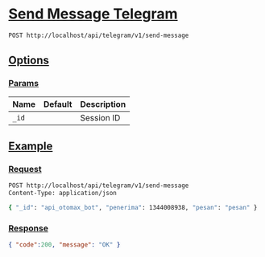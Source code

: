 # [Send Message Telegram]()

<!--
@category Common
-->

```bash
POST http://localhost/api/telegram/v1/send-message
```

## [Options]()

### [Params]()

Name | Default | Description
--- | --- | ---
`_id` |  | Session ID

## [Example]()

### [Request]()

```bash
POST http://localhost/api/telegram/v1/send-message
Content-Type: application/json

{ "_id": "api_otomax_bot", "penerima": 1344008938, "pesan": "pesan" }
```

### [Response]()

```json
{ "code":200, "message": "OK" }
```